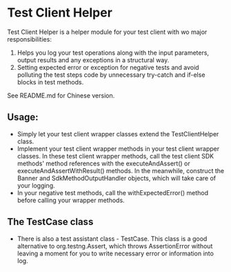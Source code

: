 # Test Client Helper
Test Client Helper is a helper module for your test client with wo major responsibilities:
  1. Helps you log your test operations along with the input parameters, output 
results and any exceptions in a structural way.
  2. Setting expected error or exception for negative tests and avoid polluting
  the test steps code by unnecessary try-catch and if-else blocks in test methods.

See README.md for Chinese version.

## Usage: 
* Simply let your test client wrapper classes extend the TestClientHelper class.
* Implement your test client wrapper methods in your test client wrapper 
classes. In these test client wrapper methods, call the test client SDK methods' 
method references with the executeAndAssert() or executeAndAssertWithResult() 
methods. In the meanwhile, construct the Banner and SdkMethodOutputHandler
objects, which will take care of your logging.
* In your negative test methods, call the withExpectedError() method before 
calling your wrapper methods.

## The TestCase class
* There is also a test assistant class - TestCase. This class is a good 
alternative to org.testng.Assert, which throws AssertionError without leaving
a moment for you to write necessary error or information into log.